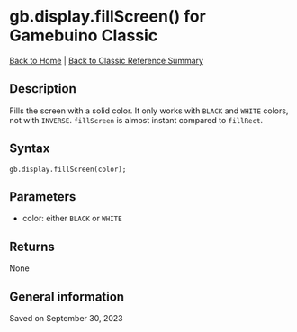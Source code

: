 
# gb.display.fillScreen() for Gamebuino Classic

[Back to Home](./../../../README.MD) | [Back to Classic Reference Summary](./README.MD)

## Description

Fills the screen with a solid color. It only works with `BLACK` and `WHITE` colors, not with `INVERSE`. `fillScreen` is almost instant compared to `fillRect`.

## Syntax

```
gb.display.fillScreen(color);
```

## Parameters

- color: either `BLACK` or `WHITE`

## Returns

None

## General information

Saved on September 30, 2023
